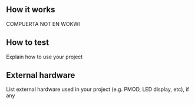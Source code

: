 <!---

This file is used to generate your project datasheet. Please fill in the information below and delete any unused
sections.

You can also include images in this folder and reference them in the markdown. Each image must be less than
512 kb in size, and the combined size of all images must be less than 1 MB.
-->

## How it works

COMPUERTA NOT EN WOKWI

## How to test

Explain how to use your project

## External hardware

List external hardware used in your project (e.g. PMOD, LED display, etc), if any
